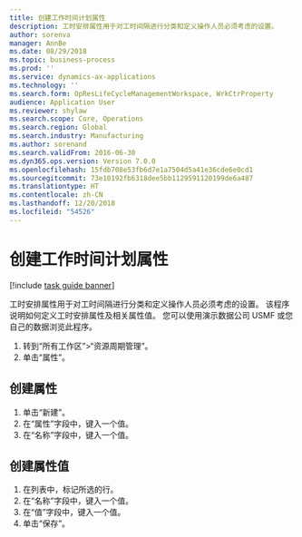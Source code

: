 ```yaml
---
title: 创建工作时间计划属性
description: 工时安排属性用于对工时间隔进行分类和定义操作人员必须考虑的设置。
author: sorenva
manager: AnnBe
ms.date: 08/29/2018
ms.topic: business-process
ms.prod: ''
ms.service: dynamics-ax-applications
ms.technology: ''
ms.search.form: OpResLifeCycleManagementWorkspace, WrkCtrProperty
audience: Application User
ms.reviewer: shylaw
ms.search.scope: Core, Operations
ms.search.region: Global
ms.search.industry: Manufacturing
ms.author: sorenand
ms.search.validFrom: 2016-06-30
ms.dyn365.ops.version: Version 7.0.0
ms.openlocfilehash: 15fdb708e53fb6d7e1a7504d5a41e36cde6e0cd1
ms.sourcegitcommit: 73e10192fb6318dee5bb1129591120199de6a487
ms.translationtype: HT
ms.contentlocale: zh-CN
ms.lasthandoff: 12/20/2018
ms.locfileid: "54526"
---
```

# <a name="create-working-time-scheduling-properties"></a>创建工作时间计划属性

[!include [task guide banner](../../includes/task-guide-banner.md)]

工时安排属性用于对工时间隔进行分类和定义操作人员必须考虑的设置。 该程序说明如何定义工时安排属性及相关属性值。 您可以使用演示数据公司 USMF 或您自己的数据浏览此程序。

1. 转到“所有工作区”>“资源周期管理”。
2. 单击“属性”。

## <a name="create-property"></a>创建属性
1. 单击“新建”。
2. 在“属性”字段中，键入一个值。
3. 在“名称”字段中，键入一个值。

## <a name="create-property-values"></a>创建属性值
1. 在列表中，标记所选的行。
2. 在“名称”字段中，键入一个值。
3. 在“值”字段中，键入一个值。
4. 单击“保存”。

